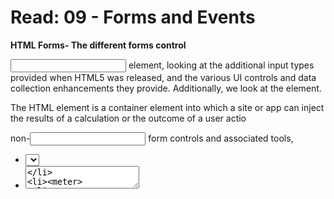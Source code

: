 # Read: 09 - Forms and Events

**HTML Forms- The different forms control**

<input> element, looking at the additional input types provided when HTML5 was released, and the various UI controls and data collection enhancements they provide. Additionally, we look at the <output> element.

The <output> HTML element is a container element into which a site or app can inject the results of a calculation or the outcome of a user actio

non-<input> form controls and associated tools, 
- <select>
- <textarea>
- <meter>
- <progress>

**Styling web forms**
Some elements can be styled with few if any problems across platforms. These include the following elements:

T*he Good Elements*
<form>
<fieldset> and <legend>
Single-line text <input>s (e.g. type text, url, email...), except for <input type="search">.
Multi-line <textarea>
Buttons (both <input> and <button>)
<label>
<output>

*The bad Elements*
Some elements are more difficult to style, requiring more complex CSS or some more specific tricks:

Checkboxes and radio buttons
<input type="search">

*The ugly Elements*
Some elements can't be styled thoroughly using CSS. These include:

<input type="color">
Date-related controls such as <input type="datetime-local">
<input type="range">
<input type="file">
Elements involved in creating dropdown widgets, including <select>, <option>, <optgroup> and <datalist>.
<progress> and <meter>

**Fonts and Text**
- CSS font and text features can be used easily with any widget. By default, some widgets do not inherit font-family and font-size from their parents. 
- The inherit property value causes the property value to match the computed value of the property of its parent element; inheriting the value of the parent.

**Box Sizing**
-All text fields have complete support for every property related to the CSS box model, such as width, height, padding, margin, and border.

**Legend Placement**
-The <legend> element is okay to style, but it can be a bit tricky to control placement of it. By default it is always positioned over the top border of its <fieldset> parent, near the top left corner.
-The <fieldset> needs to be positioned too, so that the <legend> is positioned relative to it (otherwise the <legend> would be positioned relative to the <body>).

The <legend> element is very important for accessibility — it will be spoken by assistive technologies as part of the label of each form element inside the fieldset — but using a technique like the one above is fine.

Labels and controls
- Ensure that the <label>s are given the right font:

**Styling the submit button**
-The <button> element is really convenient to style with CSS; you can do whatever you want, even using pseudo-elements:

**Building a form structure**
- Apply the CSS to the HTML by adding the following line inside the HTML <head>:
- create your form by adding the outer <form> element:
- Inside the <form> tags, add a heading and paragraph to inform users how required fields are marked:
- add a larger section of code into the form, below our previous entry.

1. Why are forms so important in web development?*Forms allow users to enter data, which is generally sent to a web server for processing and storage (see Sending form data later in the module), or used on the client-side to immediately update the interface in some way (for example, add another item to a list, or show or hide a UI feature*

2. When designing a form, what are some key things to keep in mind when it comes to user experience? *the elements that you are used and to structur them*

3. List 5 form elements and explain their importance.
1. <form> HTML element represents a document section containing interactive controls for submitting information.
2. The <label> HTML element represents a caption for an item in a user interface.
3. The <input> HTML element is used to create interactive controls for web-based forms
4. The <textarea> HTML element represents a multi-line plain-text editing control, useful when you want to allow users to enter a sizeable amount of free-form text, for example a comment on a review or feedback form.
5.The <button> HTML element is an interactive element activated by a user with a mouse, keyboard, finger, voice command, or other assistive technology

**Learn *JS***

JavaScript s a programming language that allows you to implement complex things on web pages.a scripting language that enables you to create dynamically updating content, control multimedia, animate images, and pretty much everything else. 
The place where we'll be adding all our code is inside the <script> element at the bottom of the HTML:

JavaScript operators allow us to perform tests, do math, join strings together, and other such things.

1. How would you describe events to a non-technical friend?are actions or occurrences *that happen in the system you are programming — the system produces (or "fires") a signal of some kind when an event occurs, and provides a mechanism by which an action can be automatically taken (that is, some code running) when the event occurs.*

2. When using the addEventListener() method, what 2 arguments will you need to provide?the name of the event and a function to handle the event. 

3. Describe the event object. Why is the target within the event object useful?
is always a reference to the element the event occurred upon.

4. What is the difference between event bubbling and event capturing?
*bubbling* the browser checks to see if the direct parent of the clicked element has a click event handler registered on it for the bubbling phase, and runs it if so. from the innermost element that was clicked.
<<<<<<< HEAD
*capturing* The browser checks to see if
=======
*capturing* The browser checks to see if
>>>>>>> 20028fd989976ce5ab69b2ff478b2fb19b4d50a6
